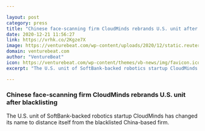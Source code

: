 ```yaml
---

layout: post
category: press
title: "Chinese face-scanning firm CloudMinds rebrands U.S. unit after blacklisting"
date: 2020-12-21 11:56:27
link: https://vrhk.co/2Kgze7X
image: https://venturebeat.com/wp-content/uploads/2020/12/static.reuters.com_-2.jpg?w=1200&strip=all
domain: venturebeat.com
author: "VentureBeat"
icon: https://venturebeat.com/wp-content/themes/vb-news/img/favicon.ico
excerpt: "The U.S. unit of SoftBank-backed robotics startup CloudMinds has changed its name to distance itself from the blacklisted China-based firm."

---
```


### Chinese face-scanning firm CloudMinds rebrands U.S. unit after blacklisting

The U.S. unit of SoftBank-backed robotics startup CloudMinds has changed its name to distance itself from the blacklisted China-based firm.